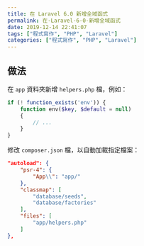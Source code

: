 ```yaml
---
title: 在 Laravel 6.0 新增全域函式
permalink: 在-Laravel-6-0-新增全域函式
date: 2019-12-14 22:41:07
tags: ["程式寫作", "PHP", "Laravel"]
categories: ["程式寫作", "PHP", "Laravel"]
---
```


## 做法

在 `app` 資料夾新增 `helpers.php` 檔，例如：

```PHP
if (! function_exists('env')) {
    function env($key, $default = null)
    {
        // ...
    }
}
```

修改 `composer.json` 檔，以自動加載指定檔案：

```JSON
"autoload": {
    "psr-4": {
        "App\\": "app/"
    },
    "classmap": [
        "database/seeds",
        "database/factories"
    ],
    "files": [
        "app/helpers.php"
    ]
},
```

